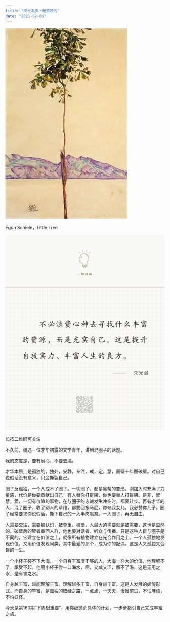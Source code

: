 ```yaml
---
title: "成长本质上是孤独的"
date: "2021-02-06"
---
```


![连岳文章](images/连岳文章picture-15.jpg)

Egon Schiele，Little Tree

  

![连岳文章](images/连岳文章picture-16.jpg)

长按二维码可关注

  

不久前，偶遇一位才华初露的文学青年，讲到混圈子的话题。

  

我的态度是，要有耐心，不要去混。

  

才华本质上是孤独的，独处，安静，专注，戒，定，慧，面壁十年图破壁。对自己说假话没有意义，只会撕裂自己。

  

圈子反孤独，一个人成不了圈子。一切圈子，都是黑帮的变形，刚加入时充满了力量感，代价是你要贡献出自己，有人替你打群架，你也要替人打群架。是非，智慧，爱，一切有价值的事物，在与圈子的忠诚发生冲突时，都要让步。再有才华的人，混了圈子，收了别人的恭维，都要回报马屁，你夸我女儿，我必赞你儿子。圈子经常要求你说假话，撕下自己的一大半肉献祭。一入圈子，再无自由。  

  

人需要交往，需要被认识，被尊重，被爱，人最大的需要就是被需要，这也是显然的。破壁后的智者重回人群，他也要对话者、听众与传播。只是这种人群与圈子是不同的，它建立在价值之上，就像所有植物建立在光合作用之上。一个人孤独地发现价值，又用价值发现同类，其中最爱的那个，成为你的配偶。这是人又孤独又合群的一生。

  

一个小杯子装不下大海。一个自身丰富度不够的人，大海一样大的价值，他理解不了，承受不起，他用小杯子尝一口海水，啊，又咸又涩，解不了渴，这是无用之水，是有害之水。  

  

自身越丰富，越能理解丰富。理解越多丰富，自身越丰富。这是人发展的螺旋形式。而自身的丰富，是孤独的取经之路，一点点，一天天，慢慢前进，不怕麻烦，不怕妖怪。

  

今天是第160期“下周很重要”，用你细微而具体的计划，一步步指引自己完成丰富之旅。

